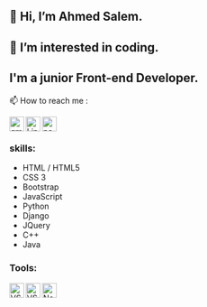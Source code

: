 ## 👋 Hi, I’m Ahmed Salem.
## 👀 I’m interested in coding.
## I'm a junior Front-end Developer.
📫 How to reach me :

[<img align="left" alt="gmail" width="26px" src="https://cdn.jsdelivr.net/npm/simple-icons@3.13.0/icons/gmail.svg" />](mailto:el3amed22@gmail.com)
[<img align="left" alt="Linkedin" width="26px" src="https://cdn.jsdelivr.net/npm/simple-icons@v3/icons/linkedin.svg" />](https://www.linkedin.com/in/ahmed-salem-2600b51a4)
[<img align="left" alt="portfolio" width="26px" src="https://cdn.jsdelivr.net/gh/el3amed74/portfolio@main/image/logo.svg" />](https://el3amed74.github.io/portfolio/)
<br />
##
### skills:
- HTML / HTML5 <br/>
- CSS 3 <br/>
- Bootstrap <br/>
- JavaScript <br/>
- Python<br/>
- Django<br>
- JQuery<br/>
- C++ <br/>
- Java <br/>
### Tools:
<img align="left" alt="VS" width="26px" src="https://static.wikia.nocookie.net/logopedia/images/e/e4/Visual_Studio_2013_Logo.svg/revision/latest/scale-to-width-down/250?cb=20191221122625" />
<img align="left" alt="VS code" width="26px" src="https://upload.wikimedia.org/wikipedia/commons/thumb/9/9a/Visual_Studio_Code_1.35_icon.svg/1024px-Visual_Studio_Code_1.35_icon.svg.png" />
<img align="left" alt="NetBeans" width="26px" src="https://upload.wikimedia.org/wikipedia/commons/thumb/9/98/Apache_NetBeans_Logo.svg/444px-Apache_NetBeans_Logo.svg.png" />

